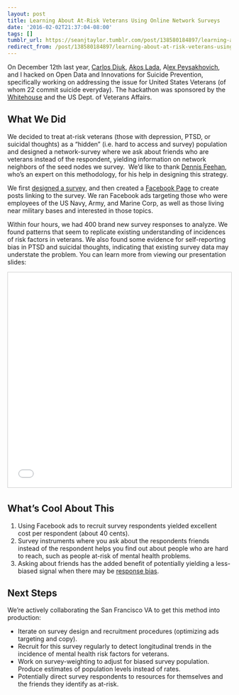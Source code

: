 ```yaml
---
layout: post
title: Learning About At-Risk Veterans Using Online Network Surveys
date: '2016-02-02T21:37:04-08:00'
tags: []
tumblr_url: https://seanjtaylor.tumblr.com/post/138580184897/learning-about-at-risk-veterans-using-online
redirect_from: /post/138580184897/learning-about-at-risk-veterans-using-online
---
```

On December 12th last year, [Carlos Diuk](http://carlosdiuk.github.io/), [Akos Lada](http://scholar.harvard.edu/alada/home), A[lex Peysakhovich](http://alexpeys.github.io/), and I hacked on Open&nbsp;Data and Innovations for Suicide Prevention, specifically working on addressing the issue for United States Veterans (of whom 22 commit suicide everyday). The hackathon was sponsored by the [Whitehouse](http://www.innovation.va.gov/suicideprevention/)&nbsp;and the US Dept. of Veterans Affairs.

<!-- more -->
## What We Did

We decided to treat at-risk veterans (those with depression, PTSD, or suicidal thoughts) as a “hidden” (i.e. hard to access and survey) population and designed a network-survey where we ask about friends who are veterans instead of the respondent, yielding information on network neighbors of the seed nodes we survey. &nbsp;We’d like to thank [Dennis Feehan](http://demog.berkeley.edu/faculty/feehan.shtml), who’s an expert on this methodology, for his help in designing this strategy.

We first [designed a survey](https://vavresearch.typeform.com/to/VWEXLK), and then created a [Facebook Page](https://www.facebook.com/Veterans-Volunteer-Research-453746478162203/) to create posts linking to the survey. We ran Facebook ads targeting those who were employees of the US Navy, Army, and Marine Corp, as well as those living near military bases and interested in those topics.

Within four hours, we had 400 brand new survey responses to analyze. We found patterns that seem to replicate existing understanding of incidences of risk factors in veterans. We also found some evidence for self-reporting bias in PTSD and suicidal thoughts, indicating that existing survey data may understate the problem. You can learn more from viewing our presentation slides:

<iframe src="//www.slideshare.net/slideshow/embed_code/key/1oHIZrx0UGE4nq" width="595" height="485" frameborder="0" marginwidth="0" marginheight="0" scrolling="no" style="border:1px solid #CCC; border-width:1px; margin-bottom:5px; max-width: 100%;"> </iframe>

 

## What’s Cool About This

1. Using Facebook ads to recruit survey respondents yielded excellent cost per respondent (about 40 cents).  
2. Survey instruments where you ask about the respondents friends instead of the respondent helps you find out about people who are hard to reach, such as people at-risk of mental health problems.
3. Asking about friends has the added benefit of potentially yielding a less-biased signal when there may be [response bias](https://en.wikipedia.org/wiki/Response_bias).&nbsp;

## Next Steps

We’re actively collaborating the San Francisco VA to get this method into production:

- Iterate on survey design and recruitment procedures (optimizing ads targeting and copy).
- Recruit for this survey regularly to detect longitudinal trends in the incidence of mental health risk factors for veterans.
- Work on survey-weighting to adjust for biased survey population. Produce estimates of population levels instead of rates.
- Potentially direct survey respondents to resources for themselves and the friends they identify as at-risk.
